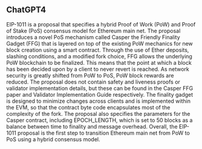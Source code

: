 ## ChatGPT4

EIP-1011 is a proposal that specifies a hybrid Proof of Work (PoW) and Proof of Stake (PoS) consensus model for Ethereum main net. The proposal introduces a novel PoS mechanism called Casper the Friendly Finality Gadget (FFG) that is layered on top of the existing PoW mechanics for new block creation using a smart contract. Through the use of Ether deposits, slashing conditions, and a modified fork choice, FFG allows the underlying PoW blockchain to be finalized. This means that the point at which a block has been decided upon by a client to never revert is reached. As network security is greatly shifted from PoW to PoS, PoW block rewards are reduced. The proposal does not contain safety and liveness proofs or validator implementation details, but these can be found in the Casper FFG paper and Validator Implementation Guide respectively. The finality gadget is designed to minimize changes across clients and is implemented within the EVM, so that the contract byte code encapsulates most of the complexity of the fork. The proposal also specifies the parameters for the Casper contract, including EPOCH_LENGTH, which is set to 50 blocks as a balance between time to finality and message overhead. Overall, the EIP-1011 proposal is the first step to transition Ethereum main net from PoW to PoS using a hybrid consensus model.
